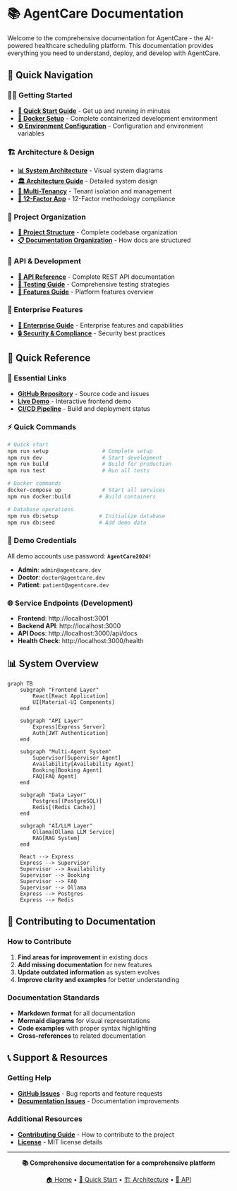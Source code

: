 # 📚 AgentCare Documentation

Welcome to the comprehensive documentation for AgentCare - the AI-powered healthcare scheduling platform. This documentation provides everything you need to understand, deploy, and develop with AgentCare.

## 🚀 Quick Navigation

### 🏃‍♂️ Getting Started
- **[🚀 Quick Start Guide](setup/QUICK_START.md)** - Get up and running in minutes
- **[🐳 Docker Setup](setup/DOCKER_SETUP.md)** - Complete containerized development environment
- **[⚙️ Environment Configuration](setup/ENVIRONMENT_SETUP.md)** - Configuration and environment variables

### 🏗️ Architecture & Design
- **[📊 System Architecture](architecture/diagrams/SYSTEM_ARCHITECTURE.md)** - Visual system diagrams
- **[🏛️ Architecture Guide](architecture/ARCHITECTURE_GUIDE.md)** - Detailed system design
- **[🏢 Multi-Tenancy](architecture/MULTI_TENANCY_GUIDE.md)** - Tenant isolation and management
- **[🔄 12-Factor App](architecture/TWELVE_FACTOR_GUIDE.md)** - 12-Factor methodology compliance

### 📁 Project Organization
- **[📂 Project Structure](PROJECT_STRUCTURE.md)** - Complete codebase organization
- **[📋 Documentation Organization](DOCUMENTATION_ORGANIZATION.md)** - How docs are structured

### 🔧 API & Development
- **[📖 API Reference](api-reference.md)** - Complete REST API documentation
- **[🧪 Testing Guide](testing.md)** - Comprehensive testing strategies
- **[🎯 Features Guide](features.md)** - Platform features overview

### 🚀 Enterprise Features
- **[🏥 Enterprise Guide](enterprise.md)** - Enterprise features and capabilities
- **[🔒 Security & Compliance](operations/SECURITY.md)** - Security best practices

## 🎯 Quick Reference

### 🔗 Essential Links
- **[GitHub Repository](https://github.com/vishalm/agentcare)** - Source code and issues
- **[Live Demo](https://vishalm.github.io/agentcare/)** - Interactive frontend demo
- **[CI/CD Pipeline](https://github.com/vishalm/agentcare/actions)** - Build and deployment status

### ⚡ Quick Commands
```bash
# Quick start
npm run setup                 # Complete setup
npm run dev                   # Start development
npm run build                 # Build for production
npm run test                  # Run all tests

# Docker commands
docker-compose up             # Start all services
npm run docker:build         # Build containers

# Database operations
npm run db:setup             # Initialize database
npm run db:seed              # Add demo data
```

### 🏥 Demo Credentials
All demo accounts use password: **`AgentCare2024!`**
- **Admin**: `admin@agentcare.dev`
- **Doctor**: `doctor@agentcare.dev` 
- **Patient**: `patient@agentcare.dev`

### 🌐 Service Endpoints (Development)
- **Frontend**: http://localhost:3001
- **Backend API**: http://localhost:3000
- **API Docs**: http://localhost:3000/api/docs
- **Health Check**: http://localhost:3000/health

## 📊 System Overview

```mermaid
graph TB
    subgraph "Frontend Layer"
        React[React Application]
        UI[Material-UI Components]
    end
    
    subgraph "API Layer"
        Express[Express Server]
        Auth[JWT Authentication]
    end
    
    subgraph "Multi-Agent System"
        Supervisor[Supervisor Agent]
        Availability[Availability Agent]
        Booking[Booking Agent]
        FAQ[FAQ Agent]
    end
    
    subgraph "Data Layer"
        Postgres[(PostgreSQL)]
        Redis[(Redis Cache)]
    end
    
    subgraph "AI/LLM Layer"
        Ollama[Ollama LLM Service]
        RAG[RAG System]
    end
    
    React --> Express
    Express --> Supervisor
    Supervisor --> Availability
    Supervisor --> Booking
    Supervisor --> FAQ
    Supervisor --> Ollama
    Express --> Postgres
    Express --> Redis
```

## 🤝 Contributing to Documentation

### How to Contribute
1. **Find areas for improvement** in existing docs
2. **Add missing documentation** for new features
3. **Update outdated information** as system evolves
4. **Improve clarity and examples** for better understanding

### Documentation Standards
- **Markdown format** for all documentation
- **Mermaid diagrams** for visual representations
- **Code examples** with proper syntax highlighting
- **Cross-references** to related documentation

## 📞 Support & Resources

### Getting Help
- **[GitHub Issues](https://github.com/vishalm/agentcare/issues)** - Bug reports and feature requests
- **[Documentation Issues](https://github.com/vishalm/agentcare/issues/new?labels=documentation)** - Documentation improvements

### Additional Resources
- **[Contributing Guide](../CONTRIBUTING.md)** - How to contribute to the project
- **[License](../LICENSE)** - MIT license details

---

<div align="center">

**📚 Comprehensive documentation for a comprehensive platform**

[🏠 Home](../README.md) • [🚀 Quick Start](setup/QUICK_START.md) • [🏗️ Architecture](architecture/ARCHITECTURE_GUIDE.md) • [🔧 API](api-reference.md)

</div> 